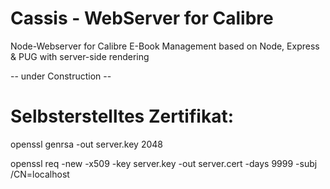 # Cassis - WebServer for Calibre
 Node-Webserver for Calibre E-Book Management based on Node, Express & PUG with server-side rendering


-- under Construction --




# Selbsterstelltes Zertifikat:
openssl genrsa -out server.key 2048

openssl req -new -x509 -key server.key -out server.cert -days 9999 -subj /CN=localhost
